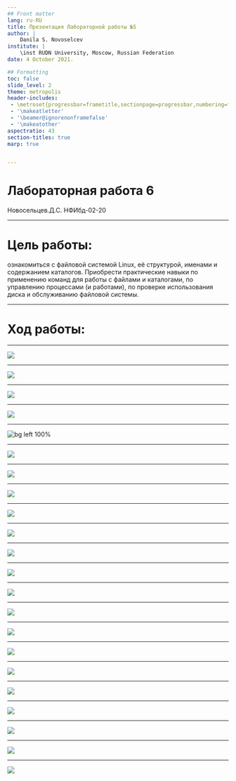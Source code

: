 ```yaml
---
## Front matter
lang: ru-RU
title: Презентация Лабораторной работы №5
author: |
	Danila S. Novoselcev
institute: |
	\inst RUDN University, Moscow, Russian Federation
date: 4 October 2021.

## Formatting
toc: false
slide_level: 2
theme: metropolis
header-includes: 
 - \metroset{progressbar=frametitle,sectionpage=progressbar,numbering=fraction}
 - '\makeatletter'
 - '\beamer@ignorenonframefalse'
 - '\makeatother'
aspectratio: 43
section-titles: true
marp: true


---
```



# Лабораторная работа 6
 Новосельцев.Д.С. 
 НФИбд-02-20

---

# Цель работы:
 ознакомиться с файловой системой Linux, её структурой, именами и содержанием каталогов. Приобрести практические навыки по применению команд для работы с файлами и каталогами, по управлению процессами (и работами), по проверке использования диска и обслуживанию файловой системы. 

---

# Ход работы: 

---

![](https://imgur.com/ZkttePg.png)

---

![](https://imgur.com/Zwo9ina.png)

---

![](https://imgur.com/MCMuxk2.png)

---

![](https://imgur.com/wSuHlJW.png)

---

![bg left 100%](https://imgur.com/RQVeHTz.png)

---

![](https://imgur.com/j9Sq85m.png)

---

![](https://imgur.com/VRjhdcc.png)

---

![](https://imgur.com/h6oRebf.png)

---

![](https://imgur.com/IE4fHCP.png)

---

![](https://imgur.com/4SKV8uw.png)

---

![](https://imgur.com/6FSOtlQ.png)

---

![](https://imgur.com/kDjsVjT.png)

---

![](https://imgur.com/B8OHYUV.png) 

---

![](https://imgur.com/koY4k4h.png)

---

![](https://imgur.com/3Yef39O.png)

--- 

![](https://imgur.com/OOD7Byx.png)

---

![](https://imgur.com/C61UaBM.png)

---

![](https://imgur.com/u9V3xqG.png)

---

![](https://imgur.com/LdKy62i.png)

---

![](https://imgur.com/wd6Swla.png)

---

![](https://imgur.com/ta9crrD.png)

---

![](https://imgur.com/gnuulNe.png)
